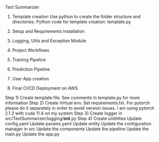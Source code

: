 Text Summarizer  
1) Template creation
Use python to create the folder structure and directories. 
Python code for template creation: template.py

2) Setup and Requirements installation
3) Logging, Utils and Exception Module
4) Project Workflows
5) Training Pipeline
6) Prediciton Pipeline
7) User App creation
8) Final CI/CD Deployment on AWS


Step 1) Create template file. See comments in template.py for more information
Step 2) Create Virtual env. Set requirements.txt. For pytorch please do it separately in order to avoid version issues. I am using pytorch 2.1.2 with cuda 11.4 on my system
Step 3) Create logger in src/TextSummarizer/logging/__init__.py 
Step 4) Create unitilities
Update config.yaml
Update params.yaml
Update entity
Update the configuration manager in src
Update the components
Update the pipeline
Update the main.py
Update the app.py